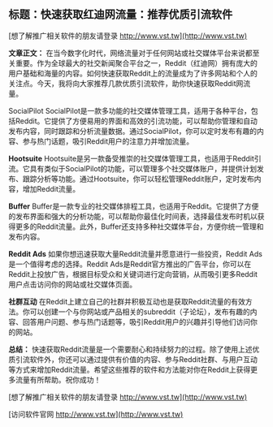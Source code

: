 ## **标题：快速获取红迪网流量：推荐优质引流软件**

[想了解推广相关软件的朋友请登录 http://www.vst.tw](http://www.vst.tw)

**文章正文：**
在当今数字化时代，网络流量对于任何网站或社交媒体平台来说都至关重要。作为全球最大的社交新闻聚合平台之一，Reddit（红迪网）拥有庞大的用户基础和海量的内容。如何快速获取Reddit上的流量成为了许多网站和个人的关注点。今天，我将向大家推荐几款优质引流软件，助你快速获取Reddit网流量。

SocialPilot
SocialPilot是一款多功能的社交媒体管理工具，适用于各种平台，包括Reddit。它提供了方便易用的界面和高效的引流功能，可以帮助你管理和自动发布内容，同时跟踪和分析流量数据。通过SocialPilot，你可以定时发布有趣的内容、参与热门话题，吸引Reddit用户的注意力并增加流量。

**Hootsuite**
Hootsuite是另一款备受推崇的社交媒体管理工具，也适用于Reddit引流。它具有类似于SocialPilot的功能，可以管理多个社交媒体账户，并提供计划发布、跟踪分析等功能。通过Hootsuite，你可以轻松管理Reddit账户，定时发布内容，增加Reddit流量。

**Buffer**
Buffer是一款专业的社交媒体排程工具，也适用于Reddit。它提供了方便的发布界面和强大的分析功能，可以帮助你最佳化时间表，选择最佳发布时机以获得更多的Reddit流量。此外，Buffer还支持多种社交媒体平台，方便你统一管理和发布内容。

**Reddit Ads**
如果你想迅速获取大量Reddit流量并愿意进行一些投资，Reddit Ads是一个值得考虑的选择。Reddit Ads是Reddit官方推出的广告平台，你可以在Reddit上投放广告，根据目标受众和关键词进行定向营销，从而吸引更多Reddit用户点击访问你的网站或社交媒体页面。

**社群互动**
在Reddit上建立自己的社群并积极互动也是获取Reddit流量的有效方法。你可以创建一个与你网站或产品相关的subreddit（子论坛），发布有趣的内容、回答用户问题、参与热门话题等，吸引Reddit用户的兴趣并引导他们访问你的网站。

**总结：**
快速获取Reddit流量是一个需要耐心和持续努力的过程。除了使用上述优质引流软件外，你还可以通过提供有价值的内容、参与Reddit社群、与用户互动等方式来增加Reddit流量。希望这些推荐的软件和方法能对你在Reddit上获得更多流量有所帮助。祝你成功！

[想了解推广相关软件的朋友请登录 http://www.vst.tw](http://www.vst.tw)


[访问软件官网 http://www.vst.tw](http://www.vst.tw)
